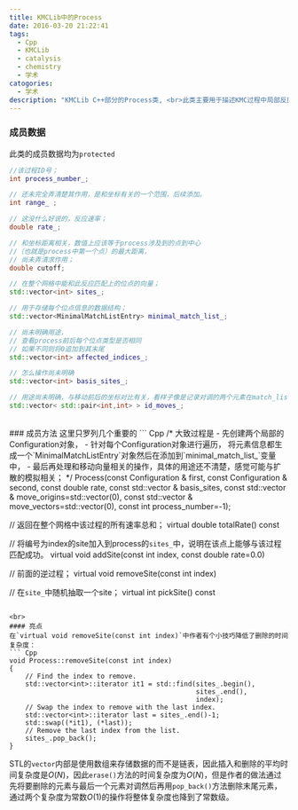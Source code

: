 ```yaml
---
title: KMCLib中的Process
date: 2016-03-20 21:22:41
tags:
  - Cpp
  - KMCLib
  - catalysis
  - chemistry
  - 学术
catogories:
  - 学术
description: "KMCLib C++部分的Process类, <br>此类主要用于描述KMC过程中局部反应发生的过程，同时也包含了该过程在全局网格中的统计结果，也就是匹配结果。"
---
```

### 成员数据
此类的成员数据均为`protected`
``` Cpp
//该过程ID号；
int process_number_;  

// 还未完全弄清楚其作用，是和坐标有关的一个范围，后续添加。
int range_ ;          

// 这没什么好说的，反应速率；
double rate_;         

// 和坐标距离相关，数值上应该等于process涉及到的点到中心
//（也就是process中第一个点）的最大距离，
// 尚未弄清求作用；
double cutoff;        

// 在整个网格中能和此反应匹配上的位点的向量；
std::vector<int> sites_;  

// 用于存储每个位点信息的数据结构；
std::vector<MinimalMatchListEntry> minimal_match_list_;  

// 尚未明确用途，
// 查看process前后每个位点类型是否相同
// 如果不同则将0追加到其末尾
std::vector<int> affected_indices_;  

// 怎么操作尚未明确
std::vector<int> basis_sites_;  

// 用途尚未明确，与移动前后的坐标对比有关，看样子像是记录对调的两个元素在match_list中的indices
std::vector< std::pair<int,int> > id_moves_;  
```
<!-- more -->

<br>
### 成员方法
这里只罗列几个重要的
``` Cpp
/*
大致过程是
- 先创建两个局部的Configuration对象，
- 针对每个Configuration对象进行遍历，
  将元素信息都生成一个`MinimalMatchListEntry`对象然后在添加到`minimal_match_list_`变量中，
- 最后再处理和移动向量相关的操作，具体的用途还不清楚，感觉可能与扩散的模拟相关；
*/
Process(const Configuration & first,
        const Configuration & second,
        const double rate,
        const std::vector<int> & basis_sites,
        const std::vector<int> & move_origins=std::vector<int>(0),
        const std::vector<Coordinate> & move_vectors=std::vector<Coordinate>(0),
        const int process_number=-1);

// 返回在整个网格中该过程的所有速率总和；
virtual double totalRate() const

// 将编号为index的site加入到process的`sites_`中，说明在该点上能够与该过程匹配成功。
virtual void addSite(const int index, const double rate=0.0)

// 前面的逆过程；
virtual void removeSite(const int index)

// 在`site_`中随机抽取一个site；
virtual int pickSite() const
```

<br>
#### 亮点
在`virtual void removeSite(const int index)`中作者有个小技巧降低了删除的时间复杂度：
``` Cpp
void Process::removeSite(const int index)
{
    // Find the index to remove.
    std::vector<int>::iterator it1 = std::find(sites_.begin(),
                                               sites_.end(),
                                               index);
    // Swap the index to remove with the last index.
    std::vector<int>::iterator last = sites_.end()-1;
    std::swap((*it1), (*last));
    // Remove the last index from the list.
    sites_.pop_back();
}
```
STL的`vector`内部是使用数组来存储数据的而不是链表，因此插入和删除的平均时间复杂度是$O(N)$，因此`erase()`方法的时间复杂度为$O(N)$，但是作者的做法通过先将要删除的元素与最后一个元素对调然后再用`pop_back()`方法删除末尾元素，通过两个复杂度为常数$O(1)$的操作将整体复杂度也降到了常数级。

